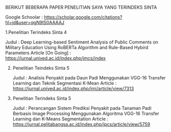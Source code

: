 BERIKUT BEBERAPA PAPER PENELITIAN SAYA YANG TERINDEKS SINTA

Google Schoolar : https://scholar.google.com/citations?hl=id&user=qgN9lS0AAAAJ

1.Penelitian Terindeks Sinta 4

   Judul : Deep Learning-based Sentiment Analysis of Public Comments on Military Education Using RoBERTa Algorithm and Rule-Based Hybird Parameters
   Article [On Going] : https://jurnal.unived.ac.id/index.php/jmcs/index

2. Penelitian Teindeks Sinta 5

   Judul : Analisis Penyakit pada Daun Padi Menggunakan VGG-16 Transfer Learning dan Teknik Segmentasi K-Mean
   Article : https://jurnal.unived.ac.id/index.php/jmi/article/view/7313

3. Penelitian Terindeks Sinta 5
   
   Judul : Perancangan Sistem Prediksi Penyakit pada Tanaman Padi Berbasis Image Processing Menggunakan Algoritma VGG-16 Transfer Learning dan K-Means Segmentation
   Article : https://jurnal.pelitabangsa.ac.id/index.php/jpcs/article/view/5759
